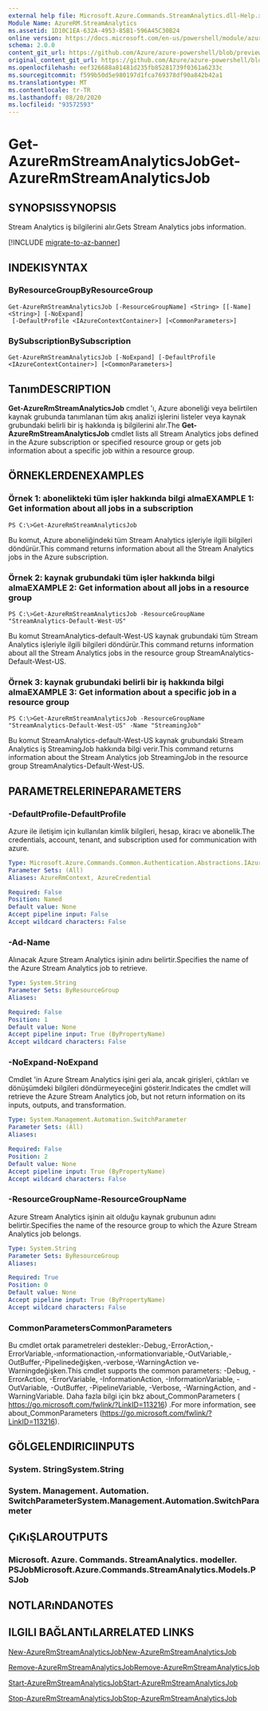 ```yaml
---
external help file: Microsoft.Azure.Commands.StreamAnalytics.dll-Help.xml
Module Name: AzureRM.StreamAnalytics
ms.assetid: 1D10C1EA-632A-4953-85B1-596A45C30B24
online version: https://docs.microsoft.com/en-us/powershell/module/azurerm.streamanalytics/get-azurermstreamanalyticsjob
schema: 2.0.0
content_git_url: https://github.com/Azure/azure-powershell/blob/preview/src/ResourceManager/StreamAnalytics/Commands.StreamAnalytics/help/Get-AzureRmStreamAnalyticsJob.md
original_content_git_url: https://github.com/Azure/azure-powershell/blob/preview/src/ResourceManager/StreamAnalytics/Commands.StreamAnalytics/help/Get-AzureRmStreamAnalyticsJob.md
ms.openlocfilehash: eef326688a81481d235fb85281739f0361a6233c
ms.sourcegitcommit: f599b50d5e980197d1fca769378df90a842b42a1
ms.translationtype: MT
ms.contentlocale: tr-TR
ms.lasthandoff: 08/20/2020
ms.locfileid: "93572593"
---
```

# <span data-ttu-id="86f87-101">Get-AzureRmStreamAnalyticsJob</span><span class="sxs-lookup"><span data-stu-id="86f87-101">Get-AzureRmStreamAnalyticsJob</span></span>

## <span data-ttu-id="86f87-102">SYNOPSIS</span><span class="sxs-lookup"><span data-stu-id="86f87-102">SYNOPSIS</span></span>
<span data-ttu-id="86f87-103">Stream Analytics iş bilgilerini alır.</span><span class="sxs-lookup"><span data-stu-id="86f87-103">Gets Stream Analytics jobs information.</span></span>

[!INCLUDE [migrate-to-az-banner](../../includes/migrate-to-az-banner.md)]

## <span data-ttu-id="86f87-104">INDEKI</span><span class="sxs-lookup"><span data-stu-id="86f87-104">SYNTAX</span></span>

### <span data-ttu-id="86f87-105">ByResourceGroup</span><span class="sxs-lookup"><span data-stu-id="86f87-105">ByResourceGroup</span></span>
```
Get-AzureRmStreamAnalyticsJob [-ResourceGroupName] <String> [[-Name] <String>] [-NoExpand]
 [-DefaultProfile <IAzureContextContainer>] [<CommonParameters>]
```

### <span data-ttu-id="86f87-106">BySubscription</span><span class="sxs-lookup"><span data-stu-id="86f87-106">BySubscription</span></span>
```
Get-AzureRmStreamAnalyticsJob [-NoExpand] [-DefaultProfile <IAzureContextContainer>] [<CommonParameters>]
```

## <span data-ttu-id="86f87-107">Tanım</span><span class="sxs-lookup"><span data-stu-id="86f87-107">DESCRIPTION</span></span>
<span data-ttu-id="86f87-108">**Get-AzureRmStreamAnalyticsJob** cmdlet 'ı, Azure aboneliği veya belirtilen kaynak grubunda tanımlanan tüm akış analizi işlerini listeler veya kaynak grubundaki belirli bir iş hakkında iş bilgilerini alır.</span><span class="sxs-lookup"><span data-stu-id="86f87-108">The **Get-AzureRmStreamAnalyticsJob** cmdlet lists all Stream Analytics jobs defined in the Azure subscription or specified resource group or gets job information about a specific job within a resource group.</span></span>

## <span data-ttu-id="86f87-109">ÖRNEKLERDEN</span><span class="sxs-lookup"><span data-stu-id="86f87-109">EXAMPLES</span></span>

### <span data-ttu-id="86f87-110">Örnek 1: abonelikteki tüm işler hakkında bilgi alma</span><span class="sxs-lookup"><span data-stu-id="86f87-110">EXAMPLE 1: Get information about all jobs in a subscription</span></span>
```
PS C:\>Get-AzureRmStreamAnalyticsJob
```

<span data-ttu-id="86f87-111">Bu komut, Azure aboneliğindeki tüm Stream Analytics işleriyle ilgili bilgileri döndürür.</span><span class="sxs-lookup"><span data-stu-id="86f87-111">This command returns information about all the Stream Analytics jobs in the Azure subscription.</span></span>

### <span data-ttu-id="86f87-112">Örnek 2: kaynak grubundaki tüm işler hakkında bilgi alma</span><span class="sxs-lookup"><span data-stu-id="86f87-112">EXAMPLE 2: Get information about all jobs in a resource group</span></span>
```
PS C:\>Get-AzureRmStreamAnalyticsJob -ResourceGroupName "StreamAnalytics-Default-West-US"
```

<span data-ttu-id="86f87-113">Bu komut StreamAnalytics-default-West-US kaynak grubundaki tüm Stream Analytics işleriyle ilgili bilgileri döndürür.</span><span class="sxs-lookup"><span data-stu-id="86f87-113">This command returns information about all the Stream Analytics jobs in the resource group StreamAnalytics-Default-West-US.</span></span>

### <span data-ttu-id="86f87-114">Örnek 3: kaynak grubundaki belirli bir iş hakkında bilgi alma</span><span class="sxs-lookup"><span data-stu-id="86f87-114">EXAMPLE 3: Get information about a specific job in a resource group</span></span>
```
PS C:\>Get-AzureRmStreamAnalyticsJob -ResourceGroupName "StreamAnalytics-Default-West-US" -Name "StreamingJob"
```

<span data-ttu-id="86f87-115">Bu komut StreamAnalytics-default-West-US kaynak grubundaki Stream Analytics iş StreamingJob hakkında bilgi verir.</span><span class="sxs-lookup"><span data-stu-id="86f87-115">This command returns information about the Stream Analytics job StreamingJob in the resource group StreamAnalytics-Default-West-US.</span></span>

## <span data-ttu-id="86f87-116">PARAMETRELERINE</span><span class="sxs-lookup"><span data-stu-id="86f87-116">PARAMETERS</span></span>

### <span data-ttu-id="86f87-117">-DefaultProfile</span><span class="sxs-lookup"><span data-stu-id="86f87-117">-DefaultProfile</span></span>
<span data-ttu-id="86f87-118">Azure ile iletişim için kullanılan kimlik bilgileri, hesap, kiracı ve abonelik.</span><span class="sxs-lookup"><span data-stu-id="86f87-118">The credentials, account, tenant, and subscription used for communication with azure.</span></span>

```yaml
Type: Microsoft.Azure.Commands.Common.Authentication.Abstractions.IAzureContextContainer
Parameter Sets: (All)
Aliases: AzureRmContext, AzureCredential

Required: False
Position: Named
Default value: None
Accept pipeline input: False
Accept wildcard characters: False
```

### <span data-ttu-id="86f87-119">-Ad</span><span class="sxs-lookup"><span data-stu-id="86f87-119">-Name</span></span>
<span data-ttu-id="86f87-120">Alınacak Azure Stream Analytics işinin adını belirtir.</span><span class="sxs-lookup"><span data-stu-id="86f87-120">Specifies the name of the Azure Stream Analytics job to retrieve.</span></span>

```yaml
Type: System.String
Parameter Sets: ByResourceGroup
Aliases:

Required: False
Position: 1
Default value: None
Accept pipeline input: True (ByPropertyName)
Accept wildcard characters: False
```

### <span data-ttu-id="86f87-121">-NoExpand</span><span class="sxs-lookup"><span data-stu-id="86f87-121">-NoExpand</span></span>
<span data-ttu-id="86f87-122">Cmdlet 'in Azure Stream Analytics işini geri ala, ancak girişleri, çıktıları ve dönüşümdeki bilgileri döndürmeyeceğini gösterir.</span><span class="sxs-lookup"><span data-stu-id="86f87-122">Indicates the cmdlet will retrieve the Azure Stream Analytics job, but not return information on its inputs, outputs, and transformation.</span></span>

```yaml
Type: System.Management.Automation.SwitchParameter
Parameter Sets: (All)
Aliases:

Required: False
Position: 2
Default value: None
Accept pipeline input: True (ByPropertyName)
Accept wildcard characters: False
```

### <span data-ttu-id="86f87-123">-ResourceGroupName</span><span class="sxs-lookup"><span data-stu-id="86f87-123">-ResourceGroupName</span></span>
<span data-ttu-id="86f87-124">Azure Stream Analytics işinin ait olduğu kaynak grubunun adını belirtir.</span><span class="sxs-lookup"><span data-stu-id="86f87-124">Specifies the name of the resource group to which the Azure Stream Analytics job belongs.</span></span>

```yaml
Type: System.String
Parameter Sets: ByResourceGroup
Aliases:

Required: True
Position: 0
Default value: None
Accept pipeline input: True (ByPropertyName)
Accept wildcard characters: False
```

### <span data-ttu-id="86f87-125">CommonParameters</span><span class="sxs-lookup"><span data-stu-id="86f87-125">CommonParameters</span></span>
<span data-ttu-id="86f87-126">Bu cmdlet ortak parametreleri destekler:-Debug,-ErrorAction,-ErrorVariable,-ınformationaction,-ınformationvariable,-OutVariable,-OutBuffer,-Pipelinedeğişken,-verbose,-WarningAction ve-Warningdeğişken.</span><span class="sxs-lookup"><span data-stu-id="86f87-126">This cmdlet supports the common parameters: -Debug, -ErrorAction, -ErrorVariable, -InformationAction, -InformationVariable, -OutVariable, -OutBuffer, -PipelineVariable, -Verbose, -WarningAction, and -WarningVariable.</span></span> <span data-ttu-id="86f87-127">Daha fazla bilgi için bkz about_CommonParameters ( https://go.microsoft.com/fwlink/?LinkID=113216) .</span><span class="sxs-lookup"><span data-stu-id="86f87-127">For more information, see about_CommonParameters (https://go.microsoft.com/fwlink/?LinkID=113216).</span></span>

## <span data-ttu-id="86f87-128">GÖLGELENDIRICI</span><span class="sxs-lookup"><span data-stu-id="86f87-128">INPUTS</span></span>

### <span data-ttu-id="86f87-129">System. String</span><span class="sxs-lookup"><span data-stu-id="86f87-129">System.String</span></span>

### <span data-ttu-id="86f87-130">System. Management. Automation. SwitchParameter</span><span class="sxs-lookup"><span data-stu-id="86f87-130">System.Management.Automation.SwitchParameter</span></span>

## <span data-ttu-id="86f87-131">ÇıKıŞLAR</span><span class="sxs-lookup"><span data-stu-id="86f87-131">OUTPUTS</span></span>

### <span data-ttu-id="86f87-132">Microsoft. Azure. Commands. StreamAnalytics. modeller. PSJob</span><span class="sxs-lookup"><span data-stu-id="86f87-132">Microsoft.Azure.Commands.StreamAnalytics.Models.PSJob</span></span>

## <span data-ttu-id="86f87-133">NOTLARıNDA</span><span class="sxs-lookup"><span data-stu-id="86f87-133">NOTES</span></span>

## <span data-ttu-id="86f87-134">ILGILI BAĞLANTıLAR</span><span class="sxs-lookup"><span data-stu-id="86f87-134">RELATED LINKS</span></span>

[<span data-ttu-id="86f87-135">New-AzureRmStreamAnalyticsJob</span><span class="sxs-lookup"><span data-stu-id="86f87-135">New-AzureRmStreamAnalyticsJob</span></span>](./New-AzureRmStreamAnalyticsJob.md)

[<span data-ttu-id="86f87-136">Remove-AzureRmStreamAnalyticsJob</span><span class="sxs-lookup"><span data-stu-id="86f87-136">Remove-AzureRmStreamAnalyticsJob</span></span>](./Remove-AzureRmStreamAnalyticsJob.md)

[<span data-ttu-id="86f87-137">Start-AzureRmStreamAnalyticsJob</span><span class="sxs-lookup"><span data-stu-id="86f87-137">Start-AzureRmStreamAnalyticsJob</span></span>](./Start-AzureRmStreamAnalyticsJob.md)

[<span data-ttu-id="86f87-138">Stop-AzureRmStreamAnalyticsJob</span><span class="sxs-lookup"><span data-stu-id="86f87-138">Stop-AzureRmStreamAnalyticsJob</span></span>](./Stop-AzureRmStreamAnalyticsJob.md)


